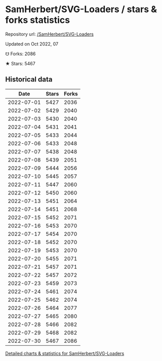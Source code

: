 # SamHerbert/SVG-Loaders / stars & forks statistics

Repository url: [/SamHerbert/SVG-Loaders](https://github.com/SamHerbert/SVG-Loaders)

Updated on Oct 2022, 07

☋ Forks: 2086

★ Stars: 5467

## Historical data
| Date | Stars | Forks |
|------|-------|-------|
| 2022-07-01 | 5427 | 2036 | 
| 2022-07-02 | 5429 | 2040 | 
| 2022-07-03 | 5430 | 2040 | 
| 2022-07-04 | 5431 | 2041 | 
| 2022-07-05 | 5433 | 2044 | 
| 2022-07-06 | 5433 | 2048 | 
| 2022-07-07 | 5438 | 2048 | 
| 2022-07-08 | 5439 | 2051 | 
| 2022-07-09 | 5444 | 2056 | 
| 2022-07-10 | 5445 | 2057 | 
| 2022-07-11 | 5447 | 2060 | 
| 2022-07-12 | 5450 | 2060 | 
| 2022-07-13 | 5451 | 2064 | 
| 2022-07-14 | 5451 | 2068 | 
| 2022-07-15 | 5452 | 2071 | 
| 2022-07-16 | 5453 | 2070 | 
| 2022-07-17 | 5454 | 2070 | 
| 2022-07-18 | 5452 | 2070 | 
| 2022-07-19 | 5453 | 2070 | 
| 2022-07-20 | 5455 | 2071 | 
| 2022-07-21 | 5457 | 2071 | 
| 2022-07-22 | 5457 | 2072 | 
| 2022-07-23 | 5459 | 2073 | 
| 2022-07-24 | 5461 | 2074 | 
| 2022-07-25 | 5462 | 2074 | 
| 2022-07-26 | 5464 | 2077 | 
| 2022-07-27 | 5465 | 2080 | 
| 2022-07-28 | 5466 | 2082 | 
| 2022-07-29 | 5468 | 2082 | 
| 2022-07-30 | 5467 | 2086 | 


[Detailed charts & statistics for SamHerbert/SVG-Loaders](https://reviewgithub.com/rep/SamHerbert/SVG-Loaders)
